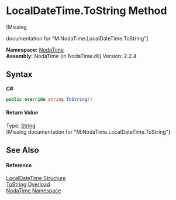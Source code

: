 # LocalDateTime.ToString Method 
 

\[Missing <summary> documentation for "M:NodaTime.LocalDateTime.ToString"\]

**Namespace:**&nbsp;<a href="N_NodaTime">NodaTime</a><br />**Assembly:**&nbsp;NodaTime (in NodaTime.dll) Version: 2.2.4

## Syntax

**C#**<br />
``` C#
public override string ToString()
```


#### Return Value
Type: <a href="http://msdn2.microsoft.com/en-us/library/s1wwdcbf" target="_blank">String</a><br />\[Missing <returns> documentation for "M:NodaTime.LocalDateTime.ToString"\]

## See Also


#### Reference
<a href="T_NodaTime_LocalDateTime">LocalDateTime Structure</a><br /><a href="Overload_NodaTime_LocalDateTime_ToString">ToString Overload</a><br /><a href="N_NodaTime">NodaTime Namespace</a><br />